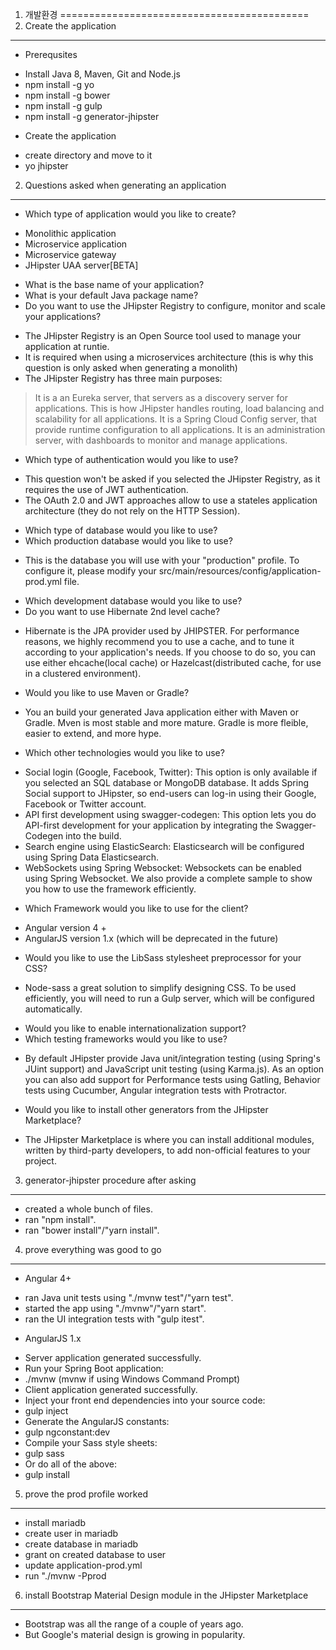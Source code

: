 1. 개발환경
===========================================
1. Create the application
-------------------------------------------
- Prerequsites
 * Install Java 8, Maven, Git and Node.js
 * npm install -g yo
 * npm install -g bower
 * npm install -g gulp
 * npm install -g generator-jhipster
- Create the application
 * create directory and move to it
 * yo jhipster

2. Questions asked when generating an application
----------------------------------------------
- Which type of application would you like to create?
 * Monolithic application
 * Microservice application
 * Microservice gateway
 * JHipster UAA server[BETA]
- What is the base name of your application?
- What is your default Java package name?
- Do you want to use the JHipster Registry to configure, monitor and scale your applications?
 * The JHipster Registry is an Open Source tool used to manage your application at runtie.
 * It is required when using a microservices architecture (this is why this question is only asked when generating a monolith)
 * The JHipster Registry has three main purposes:
  > It is a an Eureka server, that servers as a discovery server for applications. This is how JHipster handles routing, load balancing and scalability for all applications.
  > It is a Spring Cloud Config server, that provide runtime configuration to all applications.
  > It is an administration server, with dashboards to monitor and manage applications.
- Which type of authentication would you like to use?
 * This question won't be asked if you selected the JHipster Registry, as it requires the use of JWT authentication.
 * The OAuth 2.0 and JWT approaches allow to use a stateles application architecture (they do not rely on the HTTP Session).
- Which type of database would you like to use?
- Which production database would you like to use?
 * This is the database you will use with your "production" profile. To configure it, please modify your src/main/resources/config/application-prod.yml file.
- Which development database would you like to use?
- Do you want to use Hibernate 2nd level cache?
 * Hibernate is the JPA provider used by JHIPSTER. For performance reasons, we highly recommend you to use a cache, and to tune it according to your application's needs. If you choose to do so, you can use either ehcache(local cache) or Hazelcast(distributed cache, for use in a clustered environment).
- Would you like to use Maven or Gradle?
 * You an build your generated Java application either with Maven or Gradle. Mven is most stable and more mature. Gradle is more fleible, easier to extend, and more hype.
- Which other technologies would you like to use?
 * Social login (Google, Facebook, Twitter): This option is only available if you selected an SQL database or MongoDB database. It adds Spring Social support to JHipster, so end-users can log-in using their Google, Facebook or Twitter account.
 * API first development using swagger-codegen: This option lets you do API-first development for your application by integrating the Swagger-Codegen into the build.
 * Search engine using ElasticSearch: Elasticsearch will be configured using Spring Data Elasticsearch.
 * WebSockets using Spring Websocket: Websockets can be enabled using Spring Websocket. We also provide a complete sample to show you how to use the framework efficiently.
- Which Framework would you like to use for the client?
 * Angular version 4 +
 * AngularJS version 1.x (which will be deprecated in the future)
- Would you like to use the LibSass stylesheet preprocessor for your CSS?
 * Node-sass a great solution to simplify designing CSS. To be used efficiently, you will need to run a Gulp server, which will be configured automatically.
- Would you like to enable internationalization support?
- Which testing frameworks would you like to use?
 * By default JHipster provide Java unit/integration testing (using Spring's JUint support) and JavaScript unit testing (using Karma.js). As an option you can also add support for Performance tests using Gatling, Behavior tests using Cucumber, Angular integration tests with Protractor.
- Would you like to install other generators from the JHipster Marketplace?
 * The JHipster Marketplace is where you can install additional modules, written by third-party developers, to add non-official features to your project.

3. generator-jhipster procedure after asking
------------------------------------------
- created a whole bunch of files.
- ran "npm install".
- ran "bower install"/"yarn install".

4. prove everything was good to go
------------------------------------------
- Angular 4+
 * ran Java unit tests using "./mvnw test"/"yarn test".
 * started the app using "./mvnw"/"yarn start".
 * ran the UI integration tests with "gulp itest".
- AngularJS 1.x
 * Server application generated successfully.
 * Run your Spring Boot application:
 * ./mvnw (mvnw if using Windows Command Prompt)
 * Client application generated successfully.
 * Inject your front end dependencies into your source code:
 * gulp inject
 * Generate the AngularJS constants:
 * gulp ngconstant:dev
 * Compile your Sass style sheets:
 * gulp sass
 * Or do all of the above:
 * gulp install

5. prove the prod profile worked
-------------------------------------------
- install mariadb
- create user in mariadb
- create database in mariadb
- grant on created database to user
- update application-prod.yml
- run "./mvnw -Pprod

6. install Bootstrap Material Design module in the JHipster Marketplace
---------------------------------------------------------
- Bootstrap was all the range of a couple of years ago.
- But Google's material design is growing in popularity.